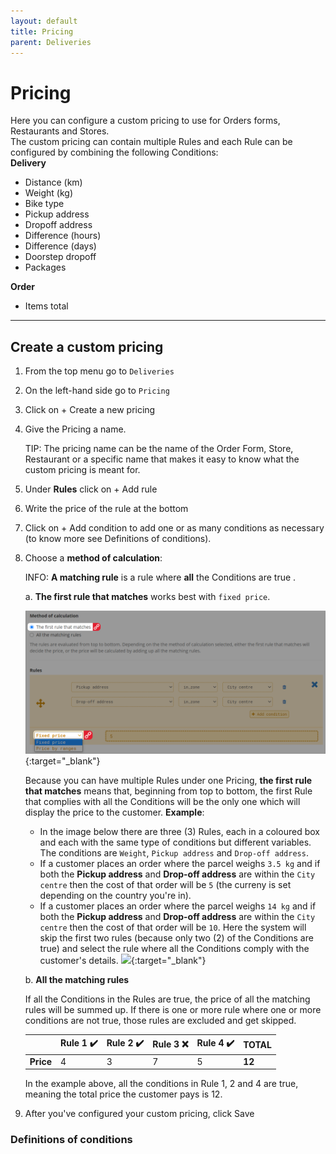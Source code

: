 ```yaml
---
layout: default
title: Pricing
parent: Deliveries
---
```


# Pricing

<div class="alert alert-info" role="alert">
Here you can configure a custom pricing to use for Orders forms, Restaurants and Stores.<br>
The custom pricing can contain multiple Rules and each Rule can be configured by combining the following Conditions:<br>
<strong>Delivery</strong>
<ul>
<li>Distance (km)</li>
<li>Weight (kg)</li>
<li>Bike type</li>
<li>Pickup address</li>
<li>Dropoff address</li>
<li>Difference (hours)</li>
<li>Difference (days)</li>
<li>Doorstep dropoff</li>
<li>Packages</li>
</ul>
<strong>Order</strong>
<ul>
<li>Items total</li>
</ul>
</div>

---

## Create a custom pricing
1. From the top menu go to `Deliveries`
2. On the left-hand side go to `Pricing`
3. Click on <span class="badge badge-success">+ Create a new pricing</span>
4. Give the Pricing a name.
   
   <span class="badge badge-info">TIP:</span><span> The pricing name can be the name of the Order Form, Store, Restaurant or a specific name that makes it easy to know what the custom pricing is meant for</span>.
5. Under **Rules** click on <span class="badge badge-success">+ Add rule</span>
6. Write the price of the rule at the bottom
7. Click on <span class="badge badge-warning">+ Add condition</span> to add one or as many conditions as necessary (to know more see Definitions of conditions).
8. Choose a **method of calculation**:
   
      <span class="badge badge-info">INFO: </span><span> <strong>A matching rule</strong> is a rule where <strong>all</strong> the Conditions are true </span>.
   
   a. **The first rule that matches** works best with `fixed price`.

      [![](/assets/images/pricingFirstRulePlusFixedPrice.png)](/assets/images/pricingFirstRulePlusFixedPrice.png){:target="\_blank"}

    Because you can have multiple Rules under one Pricing, **the first rule that matches** means that, beginning from top to bottom, the first Rule that complies with all the Conditions will be the only one which will display the price to the customer.
    **Example**:
    - In the image below there are three (3) Rules, each in a coloured box and each with the same type of conditions but different variables. The conditions are `Weight`, `Pickup address` and `Drop-off address`. 
     - If a customer places an order where the parcel weighs `3.5 kg` and if both the **Pickup address** and **Drop-off address** are within the `City centre` then the cost of that order will be `5` (the curreny is set depending on the country you're in).
     - If a customer places an order where the parcel weighs `14 kg` and if both the **Pickup address** and **Drop-off address** are within the `City centre` then the cost of that order will be `10`. Here the system will skip the first two rules (because only two (2) of the Conditions are true) and select the rule where all the Conditions comply with the customer's details.
     [![](/assets/images/)](/assets/images/){:target="\_blank"}  


    b. **All the matching rules**

      If all the Conditions in the Rules are true, the price of all the matching rules will be summed up. If there is one or more rule where one or more conditions are not true, those rules are excluded and get skipped.

      || Rule 1 ✔️ | Rule 2 ✔️ | Rule 3 ❌ | Rule 4 ✔️ | TOTAL |
      |-| -------- | -------- | -------- | -------- | ----- |
      |**Price**| 4        | 3        | 7        | 5        | **12**    |

      In the example above, all the conditions in Rule 1, 2 and 4 are true, meaning the total price the customer pays is 12.

9.  After you've configured your custom pricing, click <span class="badge badge-primary">Save</span>


### Definitions of conditions







